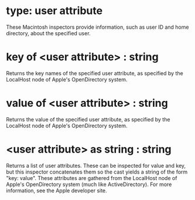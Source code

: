 # type: user attribute

These Macintosh inspectors provide information, such as user ID and home directory, about the specified user.

# key of &lt;user attribute&gt; : string

Returns the key names of the specified user attribute, as specified by the LocalHost node of Apple&#39;s OpenDirectory system.

# value of &lt;user attribute&gt; : string

Returns the value of the specified user attribute, as specified by the LocalHost node of Apple&#39;s OpenDirectory system.

# &lt;user attribute&gt; as string : string

Returns a list of user attributes. These can be inspected for value and key, but this inspector concatenates them so the cast yields a string of the form "key: value". These attributes are gathered from the LocalHost node of Apple&#39;s OpenDirectory system (much like ActiveDirectory). For more information, see the Apple developer site.
